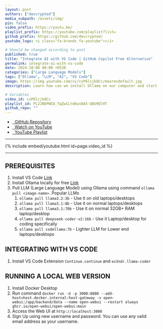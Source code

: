 ```yaml
---
layout: post
authors: ["devcrypted"]
media_subpath: /assets/img/
pin: false
video_prefix: https://youtu.be/
playlist_prefix: https://youtube.com/playlist?list=
github_prefix: https://github.com/devcrypted/
youtube_logo: <i class="fa-brands fa-youtube"></i>

# Should be changed according to post
published: true
title: "Integrate AI with VS Code | GitHub Copilot Free Alternative"
permalink: integrate-ai-with-vs-code
date: 2024-10-06 00:00 +0530
categories: ["Large Language Models"]
tags: ["Ollama", "LLM", "AI", "VS Code"]
image: https://img.youtube.com/vi/cxP6lcjkQCc/maxresdefault.jpg
description: Learn how can we install Ollama on our computer and start using popular LLM (Large Language Models) locally for free. We will also learn how can we integrate it with VS Code to speed up our development and make it less error prone by using AI as our code assistant

# Variables
video_id: cxP6lcjkQCc
playlist_id: PL2JBbPWIA_TqZwCLtd6wi6A5-Q8U9QlHT
github_repo: ""
---
```


- [<i class="fa-brands fa-github"></i> &nbsp; GitHub Repository]({{page.github_prefix}}{{page.github_repo}})
- [<i class="fa-brands fa-youtube"></i> &nbsp; Watch on YouTube]({{page.video_prefix}}{{page.video_id}})
- [<i class="fa-solid fa-list"></i> &nbsp; YouTube Playlist]({{page.playlist_prefix}}{{page.playlist_id}})

---

{% include embed/youtube.html id=page.video_id %}

---

## PREREQUISITES

1. Install VS Code [Link](https://code.visualstudio.com/)
2. Install Ollama locally for free [Link](http://ollama.com/)
3. Pull LLM (Large Language Model) using Ollama using command ```ollama pull <image-name>```. Popular LLMs
   1. ```ollama pull llama3.2:3b```  - Use it on old laptops/desktops
   2. ```ollama pull llama3.1:8b```  - Use it on normal laptops/desktops
   3. ```ollama pull llama3.1:70b```  - Use it on normal 32GB+ RAM laptop/desktop
   4. ```ollama pull deepseek-coder-v2:16b```  - Use it Laptop/desktop for coding specifically
   5. ```ollama pull codellama:7b```  - Lighter LLM for Lower end laptops/desktops

## INTEGRATING WITH VS CODE

1. Install VS Code Extension ```Continue.continue``` and ```ex3ndr.llama-coder```

## RUNNING A LOCAL WEB VERSION

1. Install Docker Desktop
2. Run command ```docker run -d -p 3000:8080 --add-host=host.docker.internal:host-gateway -v open-webui:/app/backend/data --name open-webui --restart always ghcr.io/open-webui/open-webui:main```
3. Access the Web UI at ```http://localhost:3000```
4. Sign Up using new username and password. You can use any valid email address as your username.